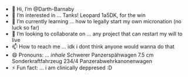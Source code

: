 - 👋 Hi, I’m @Darth-Barnaby
- 👀 I’m interested in ... Tanks! Leopard 1a5DK, for the win
- 🌱 I’m currently learning ... how to legally start my own micronation (no luck so far)
- 💞️ I’m looking to collaborate on ... any project that can restart my will to live 
- 📫 How to reach me ... idk i dont think anyone would wanna do that
- 😄 Pronouns: ... *inhale* Schwerer Panzerspähwagen 7.5 cm Sonderkraftfahrzeug 234/4 Panzerabwehrkanonenwagen
- ⚡ Fun fact: ... i am clinically deppresed :D

<!---
Darth-Barnaby/Darth-Barnaby is a ✨ special ✨ repository because its `README.md` (this file) appears on your GitHub profile.
You can click the Preview link to take a look at your changes.
--->
